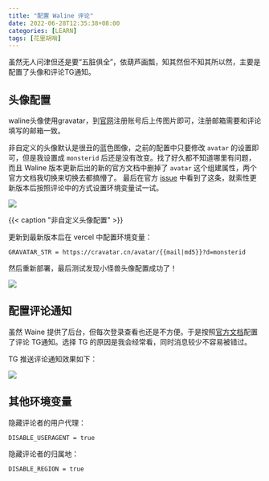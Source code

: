 ```yaml
---
title: "配置 Waline 评论"
date: 2022-06-28T12:35:38+08:00
categories: [LEARN]
tags: [花里胡哨]
---
```

虽然无人问津但还是要“五脏俱全”，依葫芦画瓢，知其然但不知其所以然，主要是配置了头像和评论TG通知。

<!--more-->

## 头像配置

waline头像使用gravatar，到[官网](http://en.gravatar.com/)注册账号后上传图片即可，注册邮箱需要和评论填写的邮箱一致。

非自定义的头像默认是很丑的蓝色图像，之前的配置中只要修改 `avatar` 的设置即可，但是我设置成 `monsterid` 后还是没有改变。找了好久都不知道哪里有问题，而且 Waline 版本更新后出的新的官方文档中删掉了 `avatar` 这个组建属性，两个官方文档我切换来切换去都搞懵了。 最后在官方 [issue](https://github.com/walinejs/waline/issues/775) 中看到了这条，就索性更新版本后按照评论中的方式设置环境变量试一试。

![](https://s2.loli.net/2022/06/28/YK7qjVbOcl8sIxh.png)

{{< caption "非自定义头像配置" >}}

更新到最新版本后在 vercel 中配置环境变量：

`GRAVATAR_STR = https://cravatar.cn/avatar/{{mail|md5}}?d=monsterid `

然后重新部署，最后测试发现小怪兽头像配置成功了！

![](https://s2.loli.net/2022/06/28/RBfEw9egUZXSGNy.png)

## 配置评论通知

虽然 Waine 提供了后台，但每次登录查看也还是不方便。于是按照[官方文档](https://waline.js.org/guide/server/notification.html#telegram-%E9%80%9A%E7%9F%A5)配置了评论 TG通知。选择 TG 的原因是我会经常看，同时消息较少不容易被错过。

TG 推送评论通知效果如下：

![](https://s2.loli.net/2022/06/28/XMOtsASYGcHfkd7.png)

## 其他环境变量

隐藏评论者的用户代理：

`DISABLE_USERAGENT = true`

隐藏评论者的归属地：

`DISABLE_REGION = true`

